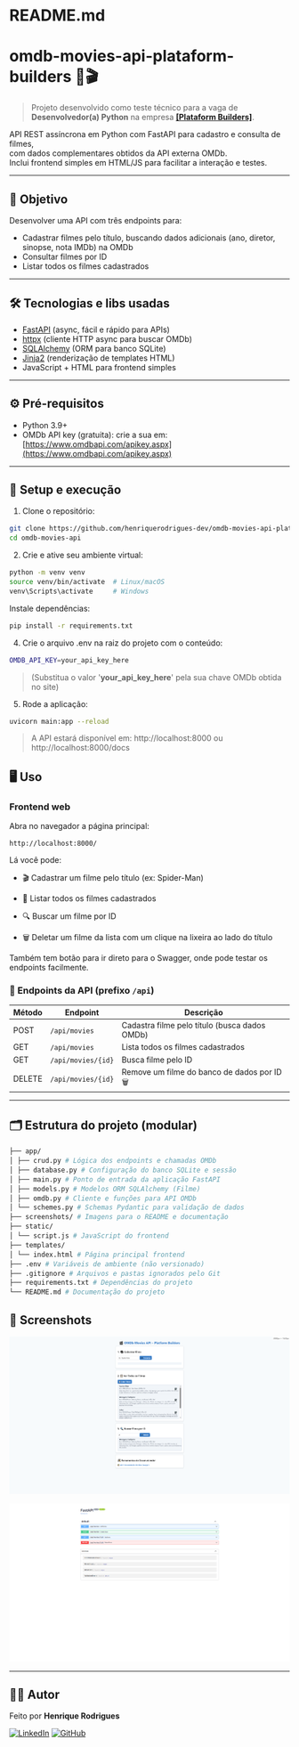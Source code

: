 # README.md

# omdb-movies-api-plataform-builders 🚀🎬

> Projeto desenvolvido como teste técnico para a vaga de **Desenvolvedor(a) Python** na empresa **[\[Plataform Builders\]](https://www.platformbuilders.io/)**.

API REST assíncrona em Python com FastAPI para cadastro e consulta de filmes,  
com dados complementares obtidos da API externa OMDb.  
Inclui frontend simples em HTML/JS para facilitar a interação e testes.

---

## 🎯 Objetivo

Desenvolver uma API com três endpoints para:  
- Cadastrar filmes pelo título, buscando dados adicionais (ano, diretor, sinopse, nota IMDb) na OMDb  
- Consultar filmes por ID  
- Listar todos os filmes cadastrados

---

## 🛠 Tecnologias e libs usadas

- [FastAPI](https://fastapi.tiangolo.com/) (async, fácil e rápido para APIs)  
- [httpx](https://www.python-httpx.org/) (cliente HTTP async para buscar OMDb)  
- [SQLAlchemy](https://www.sqlalchemy.org/) (ORM para banco SQLite)  
- [Jinja2](https://jinja.palletsprojects.com/) (renderização de templates HTML)  
- JavaScript + HTML para frontend simples

---

## ⚙️ Pré-requisitos

- Python 3.9+  
- OMDb API key (gratuita): crie a sua em: [https://www.omdbapi.com/apikey.aspx](https://www.omdbapi.com/apikey.aspx) 

---

## 🚀 Setup e execução

1. Clone o repositório:

```bash
git clone https://github.com/henriquerodrigues-dev/omdb-movies-api-platform-builders
cd omdb-movies-api
```

2. Crie e ative seu ambiente virtual:
```bash
python -m venv venv
source venv/bin/activate  # Linux/macOS
venv\Scripts\activate     # Windows
```
Instale dependências:
```bash
pip install -r requirements.txt
```

4. Crie o arquivo .env na raiz do projeto com o conteúdo:
```bash
OMDB_API_KEY=your_api_key_here
```
> (Substitua o valor '**your_api_key_here**' pela sua chave OMDb obtida no site)

5. Rode a aplicação:
```bash
uvicorn main:app --reload
```
> A API estará disponível em: http://localhost:8000 ou http://localhost:8000/docs

## 🖥️ Uso

### Frontend web

Abra no navegador a página principal:
```
http://localhost:8000/
```

Lá você pode:

- 🎬 Cadastrar um filme pelo título (ex: Spider-Man)

- 📃 Listar todos os filmes cadastrados

- 🔍 Buscar um filme por ID

- 🗑️ Deletar um filme da lista com um clique na lixeira ao lado do título

Também tem botão para ir direto para o Swagger, onde pode testar os endpoints facilmente.

### 🧩 Endpoints da API (prefixo `/api`)

| Método | Endpoint             | Descrição                                     |
|--------|----------------------|---------------------------------------------- |
| POST   | `/api/movies`        | Cadastra filme pelo título (busca dados OMDb) |
| GET    | `/api/movies`        | Lista todos os filmes cadastrados             |
| GET    | `/api/movies/{id}`   | Busca filme pelo ID                           |
| DELETE |	`/api/movies/{id}`  | Remove um filme do banco de dados por ID 🗑️   |

---

## 🗂️ Estrutura do projeto (modular)

```bash
├── app/
│ ├── crud.py # Lógica dos endpoints e chamadas OMDb
│ ├── database.py # Configuração do banco SQLite e sessão
│ ├── main.py # Ponto de entrada da aplicação FastAPI
│ ├── models.py # Modelos ORM SQLAlchemy (Filme)
│ ├── omdb.py # Cliente e funções para API OMDb
│ └── schemes.py # Schemas Pydantic para validação de dados
├── screenshots/ # Imagens para o README e documentação
├── static/
│ └── script.js # JavaScript do frontend
├── templates/
│ └── index.html # Página principal frontend
├── .env # Variáveis de ambiente (não versionado)
├── .gitignore # Arquivos e pastas ignorados pelo Git
├── requirements.txt # Dependências do projeto
└── README.md # Documentação do projeto
```

## 📸 Screenshots

![Frontend](screenshots/frontend.png)

![Swagger](screenshots/swagger.png)

---

## 🙋‍♂️ Autor

Feito por **Henrique Rodrigues**

[![LinkedIn](https://img.shields.io/badge/-LinkedIn-0A66C2?style=flat&logo=linkedin&logoColor=white)](https://www.linkedin.com/in/henriquerodrigues-dev/)
[![GitHub](https://img.shields.io/badge/-GitHub-181717?style=flat&logo=github&logoColor=white)](https://github.com/henriquerodrigues-dev)

